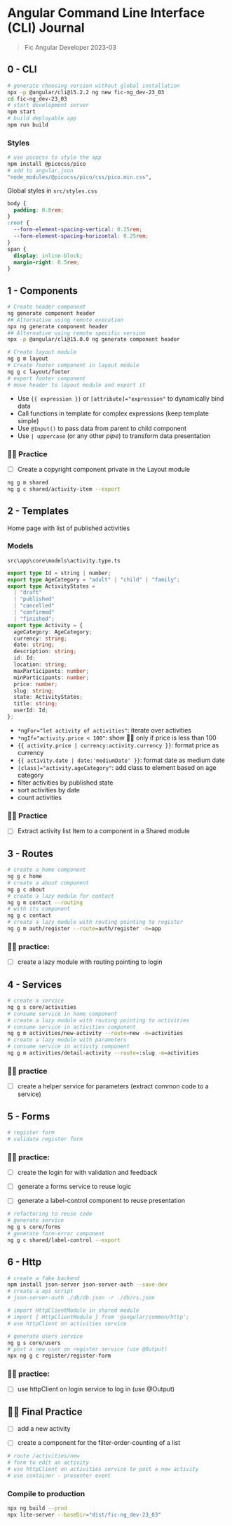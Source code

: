# Angular Command Line Interface (CLI) Journal

> Fic Angular Developer 2023-03

## 0 - CLI

```bash
# generate choosing version without global installation
npx -p @angular/cli@15.2.2 ng new fic-ng_dev-23_03
cd fic-ng_dev-23_03
# start development server
npm start
# build deployable app
npm run build
```

### Styles

```bash
# use picocss to style the app
npm install @picocss/pico
# add to angular.json
"node_modules/@picocss/pico/css/pico.min.css",
```

Global styles in `src/styles.css`

```css
body {
  padding: 0.8rem;
}
:root {
  --form-element-spacing-vertical: 0.25rem;
  --form-element-spacing-horizontal: 0.25rem;
}
span {
  display: inline-block;
  margin-right: 0.5rem;
}
```

## 1 - Components

```bash
# Create header component
ng generate component header
## Alternative using remote execution
npx ng generate component header
## Alternative using remote specific version
npx -p @angular/cli@15.0.0 ng generate component header
```

```bash
# Create layout module
ng g m layout
# Create footer component in layout module
ng g c layout/footer
# export footer component
# move header to layout module and export it
```

- Use `{{ expression }}` or `[attribute]="expression"` to dynamically bind data
- Call functions in template for complex expressions (keep template simple)
- Use `@Input()` to pass data from parent to child component
- Use `| uppercase` (or any other _pipe_) to transform data presentation

### 🫵🏼 Practice

- [ ] Create a copyright component private in the Layout module

```bash
ng g m shared
ng g c shared/activity-item --export
```

## 2 - Templates

Home page with list of published activities

### Models

`src\app\core\models\activity.type.ts`

```typescript
export type Id = string | number;
export type AgeCategory = "adult" | "child" | "family";
export type ActivityStates =
  | "draft"
  | "published"
  | "cancelled"
  | "confirmed"
  | "finished";
export type Activity = {
  ageCategory: AgeCategory;
  currency: string;
  date: string;
  description: string;
  id: Id;
  location: string;
  maxParticipants: number;
  minParticipants: number;
  price: number;
  slug: string;
  state: ActivityStates;
  title: string;
  userId: Id;
};
```

- `*ngFor="let activity of activities"`: iterate over activities
- `*ngIf="activity.price < 100"`: show 🫰🏼 only if price is less than 100
- `{{ activity.price | currency:activity.currency }}`: format price as currency
- `{{ activity.date | date:'mediumDate' }}`: format date as medium date
- `[class]="activity.ageCategory"`: add class to element based on age category
- filter activities by published state
- sort activities by date
- count activities

### 🫵🏼 Practice

- [ ] Extract activity list Item to a component in a Shared module

## 3 - Routes

```bash
# create a home component
ng g c home
# create a about component
ng g c about
# create a lazy module for contact
ng g m contact --routing
# with its component
ng g c contact
# create a lazy module with routing pointing to register
ng g m auth/register --route=auth/register -m=app
```

### 🫵🏼 practice:

- [ ] create a lazy module with routing pointing to login

## 4 - Services

```bash
# create a service
ng g s core/activities
# consume service in home component
# create a lazy module with routing pointing to activities
# consume service in activities component
ng g m activities/new-activity --route=new -m=activities
# create a lazy module with parameters
# consume service in activity component
ng g m activities/detail-activity --route=:slug -m=activities
```

### 🫵🏼 practice

- [ ] create a helper service for parameters (extract common code to a service)

## 5 - Forms

```bash
# register form
# validate register form
```

### 🫵🏼 practice:

- [ ] create the login for with validation and feedback

- [ ] generate a forms service to reuse logic

- [ ] generate a label-control component to reuse presentation

```bash
# refactoring to reuse code
# generate service
ng g s core/forms
# generate form-error component
ng g c shared/label-control --export
```

## 6 - Http

```bash
# create a fake backend
npm install json-server json-server-auth --save-dev
# create a api script
# json-server-auth ./db/db.json -r ./db/rs.json
```

```bash
# import HttpClientModule in shared module
# import { HttpClientModule } from '@angular/common/http';
# use httpClient on activities service

# generate users service
ng g s core/users
# post a new user on register service (use @Output)
npx ng g c register/register-form
```

### 🫵🏼 practice:

- [ ] use httpClient on login service to log in (use @Output)

## 🫵🏼 Final Practice

- [ ] add a new activity

- [ ] create a component for the filter-order-counting of a list

```bash
# route /activities/new
# form to edit an activity
# use httpClient on activities service to post a new activity
# use container - presenter event
```

### Compile to production

```bash
npx ng build --prod
npx lite-server --baseDir="dist/fic-ng_dev-23_03"
```
